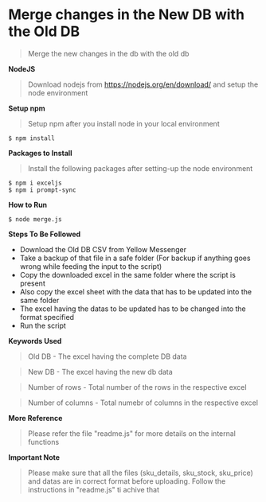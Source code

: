 # Merge changes in the New DB with the Old DB

> Merge the new changes in the db with the old db

**NodeJS**

> Download nodejs from https://nodejs.org/en/download/ and setup the node environment

**Setup npm**

> Setup npm after you install node in your local environment

```shell
$ npm install
```

**Packages to Install**

> Install the following packages after setting-up the node environment

```shell
$ npm i exceljs
$ npm i prompt-sync
```

**How to Run**

```shell
$ node merge.js
```

**Steps To Be Followed**

- Download the Old DB CSV from Yellow Messenger
- Take a backup of that file in a safe folder (For backup if anything goes wrong while feeding the input to the script)
- Copy the downloaded excel in the same folder where the script is present
- Also copy the excel sheet with the data that has to be updated into the same folder
- The excel having the datas to be updated has to be changed into the format specified
- Run the script

**Keywords Used**

> Old DB - The excel having the complete DB data

> New DB - The excel having the new db data

> Number of rows - Total number of the rows in the respective excel

> Number of columns - Total numebr of columns in the respective excel

**More Reference**

> Please refer the file "readme.js" for more details on the internal functions

**Important Note**

> Please make sure that all the files (sku_details, sku_stock, sku_price) and datas are in correct format before uploading. Follow the instructions in "readme.js" ti achive that
